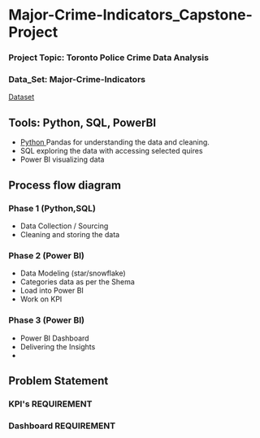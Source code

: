 # Major-Crime-Indicators_Capstone-Project

### Project Topic: Toronto Police Crime Data Analysis 
### Data_Set: Major-Crime-Indicators  
<a href="https://data.torontopolice.on.ca/datasets/TorontoPS::major-crime-indicators-open-data/about"> Dataset </a>

## Tools: Python, SQL, PowerBI
- <a href="https://colab.research.google.com/github/SriharshaVarmaC/Major-Crime-Indicators_Capstone-Project/blob/main/MCI_Cleaning%20and%20Exploring.ipynb#scrollTo=e79631de"> Python </a> Pandas for understanding the data and cleaning.
- SQL exploring the data with accessing selected quires
- Power BI visualizing data
  
## Process flow diagram 

### Phase 1 (Python,SQL)
- Data Collection / Sourcing
- Cleaning and storing the data

### Phase 2 (Power BI)
- Data Modeling (star/snowflake)
- Categories data as per the Shema
- Load into Power BI
- Work on KPI 

### Phase 3 (Power BI)
- Power BI Dashboard
- Delivering the Insights
- 
## Problem Statement
### KPI's REQUIREMENT
### Dashboard REQUIREMENT
